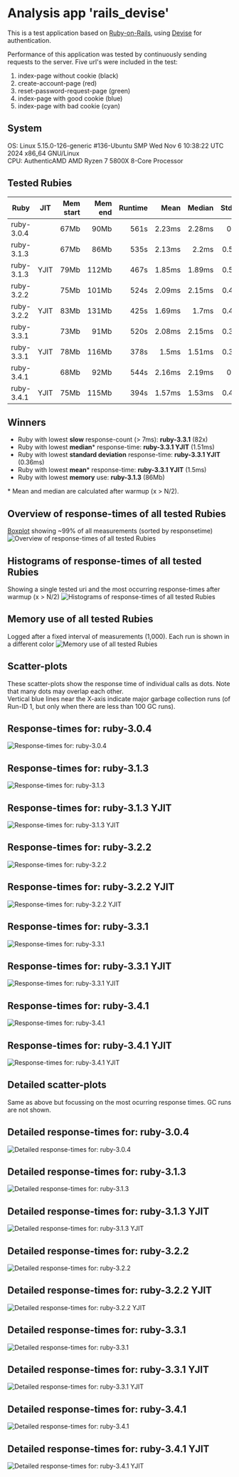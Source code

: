 # Analysis app 'rails_devise'
This is a test application based on [Ruby-on-Rails](https://rubyonrails.org/),
using [Devise](https://github.com/heartcombo/devise) for authentication.

Performance of this application was tested by continuously sending requests to the server.
Five url's were included in the test:

1. index-page without cookie (black)
2. create-account-page (red)
3. reset-password-request-page (green)
4. index-page with good cookie (blue)
5. index-page with bad cookie (cyan)

## System
OS: Linux 5.15.0-126-generic #136-Ubuntu SMP Wed Nov 6 10:38:22 UTC 2024 x86_64 GNU/Linux  
CPU: AuthenticAMD AMD Ryzen 7 5800X 8-Core Processor  

## Tested Rubies
| Ruby                      | JIT  | Mem start |   Mem end |   Runtime |      Mean |    Median |   Std.Dev |     Slow |   Errors |        N |  GC runs |
| ------------------------- | ---- | --------: | --------: | --------: | --------: | --------: | --------: |--------: | -------: | -------: | -------: |
| ruby-3.0.4                |      |      67Mb |      90Mb |      561s |    2.23ms |    2.28ms |     0.6ms |      867 |        0 |   750000 |      104 |
| ruby-3.1.3                |      |      67Mb |      86Mb |      535s |    2.13ms |     2.2ms |    0.52ms |      524 |        0 |   750000 |       68 |
| ruby-3.1.3                | YJIT |      79Mb |     112Mb |      467s |    1.85ms |    1.89ms |    0.55ms |      669 |        0 |   750000 |       77 |
| ruby-3.2.2                |      |      75Mb |     101Mb |      524s |    2.09ms |    2.15ms |    0.44ms |      204 |        0 |   750000 |       22 |
| ruby-3.2.2                | YJIT |      83Mb |     131Mb |      425s |    1.69ms |     1.7ms |    0.47ms |      267 |        0 |   750000 |       23 |
| ruby-3.3.1                |      |      73Mb |      91Mb |      520s |    2.08ms |    2.15ms |    0.37ms |       82 |        0 |   750000 |        0 |
| ruby-3.3.1                | YJIT |      78Mb |     116Mb |      378s |     1.5ms |    1.51ms |    0.36ms |      128 |        0 |   750000 |        1 |
| ruby-3.4.1                |      |      68Mb |      92Mb |      544s |    2.16ms |    2.19ms |     0.4ms |      111 |        0 |   750000 |        8 |
| ruby-3.4.1                | YJIT |      75Mb |     115Mb |      394s |    1.57ms |    1.53ms |    0.44ms |      154 |        0 |   750000 |        1 |

## Winners

- Ruby with lowest __slow__ response-count (> 7ms): __ruby-3.3.1__ (82x)
- Ruby with lowest __median__* response-time: __ruby-3.3.1 YJIT__ (1.51ms)
- Ruby with lowest __standard deviation__ response-time: __ruby-3.3.1 YJIT__ (0.36ms)
- Ruby with lowest __mean__* response-time: __ruby-3.3.1 YJIT__ (1.5ms)
- Ruby with lowest __memory__ use: __ruby-3.1.3__ (86Mb)

\* Mean and median are calculated after warmup (x > N/2).

## Overview of response-times of all tested Rubies
[Boxplot](https://en.wikipedia.org/wiki/Box_plot) showing ~99% of all measurements (sorted by responsetime)
![Overview of response-times of all tested Rubies](/data/rails_devise/plots/rails_devise_0_overview.png "Overview of response-times of all tested Rubies")

## Histograms of response-times of all tested Rubies
Showing a single tested uri and the most occurring response-times after warmup (x > N/2)
![Histograms of response-times of all tested Rubies](/data/rails_devise/plots/rails_devise_0_histogram.png "Histograms of response-times of all tested Rubies")

## Memory use of all tested Rubies
Logged after a fixed interval of measurements (1,000). Each run is shown in a different color
![Memory use of all tested Rubies](/data/rails_devise/plots/rails_devise_0_memory.png "Memory use of all tested Rubies")

## Scatter-plots
These scatter-plots show the response time of individual calls as dots. Note that many dots may overlap each other.  
Vertical blue lines near the X-axis indicate major garbage collection runs (of Run-ID 1, but only when there are less than 100 GC runs).
## Response-times for: ruby-3.0.4
![Response-times for: ruby-3.0.4](/data/rails_devise/plots/rails_devise_1_ruby-3.0.4.png "Response-times for: ruby-3.0.4")

## Response-times for: ruby-3.1.3
![Response-times for: ruby-3.1.3](/data/rails_devise/plots/rails_devise_1_ruby-3.1.3.png "Response-times for: ruby-3.1.3")

## Response-times for: ruby-3.1.3 YJIT
![Response-times for: ruby-3.1.3 YJIT](/data/rails_devise/plots/rails_devise_1_ruby-3.1.3%20YJIT.png "Response-times for: ruby-3.1.3 YJIT")

## Response-times for: ruby-3.2.2
![Response-times for: ruby-3.2.2](/data/rails_devise/plots/rails_devise_1_ruby-3.2.2.png "Response-times for: ruby-3.2.2")

## Response-times for: ruby-3.2.2 YJIT
![Response-times for: ruby-3.2.2 YJIT](/data/rails_devise/plots/rails_devise_1_ruby-3.2.2%20YJIT.png "Response-times for: ruby-3.2.2 YJIT")

## Response-times for: ruby-3.3.1
![Response-times for: ruby-3.3.1](/data/rails_devise/plots/rails_devise_1_ruby-3.3.1.png "Response-times for: ruby-3.3.1")

## Response-times for: ruby-3.3.1 YJIT
![Response-times for: ruby-3.3.1 YJIT](/data/rails_devise/plots/rails_devise_1_ruby-3.3.1%20YJIT.png "Response-times for: ruby-3.3.1 YJIT")

## Response-times for: ruby-3.4.1
![Response-times for: ruby-3.4.1](/data/rails_devise/plots/rails_devise_1_ruby-3.4.1.png "Response-times for: ruby-3.4.1")

## Response-times for: ruby-3.4.1 YJIT
![Response-times for: ruby-3.4.1 YJIT](/data/rails_devise/plots/rails_devise_1_ruby-3.4.1%20YJIT.png "Response-times for: ruby-3.4.1 YJIT")


## Detailed scatter-plots
Same as above but focussing on the most ocurring response times. GC runs are not shown.
## Detailed response-times for: ruby-3.0.4
![Detailed response-times for: ruby-3.0.4](/data/rails_devise/plots/rails_devise_2_ruby-3.0.4.png "Detailed response-times for: ruby-3.0.4")

## Detailed response-times for: ruby-3.1.3
![Detailed response-times for: ruby-3.1.3](/data/rails_devise/plots/rails_devise_2_ruby-3.1.3.png "Detailed response-times for: ruby-3.1.3")

## Detailed response-times for: ruby-3.1.3 YJIT
![Detailed response-times for: ruby-3.1.3 YJIT](/data/rails_devise/plots/rails_devise_2_ruby-3.1.3%20YJIT.png "Detailed response-times for: ruby-3.1.3 YJIT")

## Detailed response-times for: ruby-3.2.2
![Detailed response-times for: ruby-3.2.2](/data/rails_devise/plots/rails_devise_2_ruby-3.2.2.png "Detailed response-times for: ruby-3.2.2")

## Detailed response-times for: ruby-3.2.2 YJIT
![Detailed response-times for: ruby-3.2.2 YJIT](/data/rails_devise/plots/rails_devise_2_ruby-3.2.2%20YJIT.png "Detailed response-times for: ruby-3.2.2 YJIT")

## Detailed response-times for: ruby-3.3.1
![Detailed response-times for: ruby-3.3.1](/data/rails_devise/plots/rails_devise_2_ruby-3.3.1.png "Detailed response-times for: ruby-3.3.1")

## Detailed response-times for: ruby-3.3.1 YJIT
![Detailed response-times for: ruby-3.3.1 YJIT](/data/rails_devise/plots/rails_devise_2_ruby-3.3.1%20YJIT.png "Detailed response-times for: ruby-3.3.1 YJIT")

## Detailed response-times for: ruby-3.4.1
![Detailed response-times for: ruby-3.4.1](/data/rails_devise/plots/rails_devise_2_ruby-3.4.1.png "Detailed response-times for: ruby-3.4.1")

## Detailed response-times for: ruby-3.4.1 YJIT
![Detailed response-times for: ruby-3.4.1 YJIT](/data/rails_devise/plots/rails_devise_2_ruby-3.4.1%20YJIT.png "Detailed response-times for: ruby-3.4.1 YJIT")

